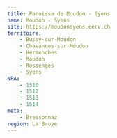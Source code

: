 ```yaml
---
title: Paroisse de Moudon - Syens
name: Moudon - Syens
site: https://moudonsyens.eerv.ch
territoire:
    - Bussy-sur-Moudon
    - Chavannes-sur-Moudon
    - Hermenches
    - Moudon
    - Rossenges
    - Syens
NPA:
    - 1510
    - 1512
    - 1513
    - 1514
meta:
    - Bressonnaz
region: La Broye
---
```


